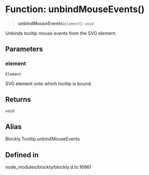 # Function: unbindMouseEvents()

> **unbindMouseEvents**(`element`): `void`

Unbinds tooltip mouse events from the SVG element.

## Parameters

### element

`Element`

SVG element onto which tooltip is bound.

## Returns

`void`

## Alias

Blockly.Tooltip.unbindMouseEvents

## Defined in

node_modules/blockly/blockly.d.ts:16961
